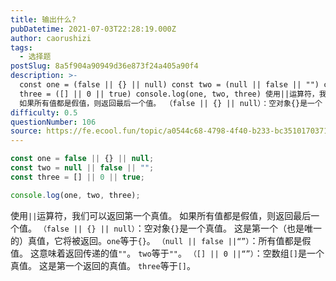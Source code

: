 ```yaml
---
title: 输出什么?
pubDatetime: 2021-07-03T22:28:19.000Z
author: caorushizi
tags:
  - 选择题
postSlug: 8a5f904a90949d36e873f24a405a90f4
description: >-
  const one = (false || {} || null) const two = (null || false || "") const
  three = ([] || 0 || true) console.log(one, two, three) 使用||运算符，我们可以返回第一个真值。
  如果所有值都是假值，则返回最后一个值。 （false || {} || null）：空对象{}是一个
difficulty: 0.5
questionNumber: 106
source: https://fe.ecool.fun/topic/a0544c68-4798-4f40-b233-bc3510170371
---
```


```javascript
const one = false || {} || null;
const two = null || false || "";
const three = [] || 0 || true;

console.log(one, two, three);
```

使用`||`运算符，我们可以返回第一个真值。 如果所有值都是假值，则返回最后一个值。
`（false || {} || null）`：空对象`{}`是一个真值。 这是第一个（也是唯一的）真值，它将被返回。`one`等于`{}`。
`（null || false ||“”）`：所有值都是假值。 这意味着返回传递的值`""`。 `two`等于`""`。
`（[] || 0 ||“”）`：空数组`[]`是一个真值。 这是第一个返回的真值。 `three`等于`[]`。
